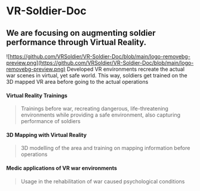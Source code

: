 # VR-Soldier-Doc
## We are focusing on augmenting soldier performance through Virtual Reality.
![https://github.com/VRSoldier/VR-Soldier-Doc/blob/main/logo-removebg-preview.png](https://github.com/VRSoldier/VR-Soldier-Doc/blob/main/logo-removebg-preview.png)
Developed VR environments recreate the actual war scenes in virtual, yet safe world. This way, soldiers get trained on the 3D mapped VR area before going to the actual operations

#### Virtual Reality Trainings 
> Trainings before war, recreating dangerous, life-threatening environments while providing a safe environment, also capturing performance of soldiers

#### 3D Mapping with Virtual Reality 
> 3D modelling of the area and training on mapping information before operations

#### Medic applications of VR war environments
> Usage in the rehabilitation of war caused psychological conditions 
